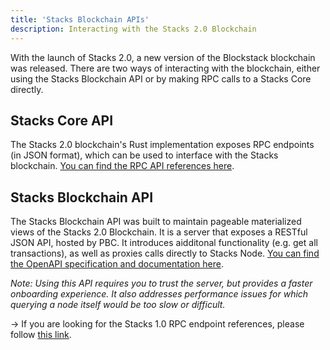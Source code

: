 ```yaml
---
title: 'Stacks Blockchain APIs'
description: Interacting with the Stacks 2.0 Blockchain
---
```


With the launch of Stacks 2.0, a new version of the Blockstack blockchain was released. There are two ways of interacting with the blockchain, either using the Stacks Blockchain API or by making RPC calls to a Stacks Core directly.

## Stacks Core API

The Stacks 2.0 blockchain's Rust implementation exposes RPC endpoints (in JSON format), which can be used to interface with the Stacks blockchain. [You can find the RPC API references here](https://docs.blockstack.org/core/smart/rpc-api.html).

## Stacks Blockchain API

The Stacks Blockchain API was built to maintain pageable materialized views of the Stacks 2.0 Blockchain. It is a server that exposes a RESTful JSON API, hosted by PBC. It introduces aidditonal functionality (e.g. get all transactions), as well as proxies calls directly to Stacks Node. [You can find the OpenAPI specification and documentation here](https://blockstack.github.io/stacks-blockchain-sidecar/).

_Note: Using this API requires you to trust the server, but provides a faster onboarding experience. It also addresses performance issues for which querying a node itself would be too slow or difficult._

-> If you are looking for the Stacks 1.0 RPC endpoint references, please follow [this link](https://core.blockstack.org/).

